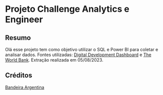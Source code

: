 # Projeto Challenge Analytics e Engineer

## Resumo
Olá esse projeto tem como objetivo utilizar o SQL e Power BI para coletar e analisar dados. Fontes utilizadas: [Digital Development Dashboard](https://www.itu.int/en/ITU-D/Statistics/Dashboards/Pages/Digital-Development.aspx)
e [The World Bank](https://data.worldbank.org/country/argentina?intcid=ecr_hp_BeltC_en_ext). Extração realizada em 05/08/2023.

## Créditos
[Bandeira Argentina](https://br.freepik.com/fotos-gratis/bandeira-da-argentina_1178777.htm)

